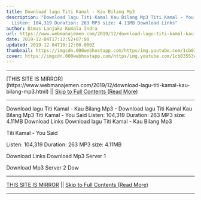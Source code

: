 ```yaml
---
title: Download lagu Titi Kamal - Kau Bilang Mp3
description: "Download lagu Titi Kamal Kau Bilang Mp3 Titi Kamal - You Said
  Listen: 104,319 Duration: 263 MP3 size: 4.11MB Download Links"
author: Dimas Lanjaka Kumala Indra
url: https://www.webmanajemen.com/2019/12/download-lagu-titi-kamal-kau-bilang-mp3.html
date: 2019-12-04T17:12:52+07:00
updated: 2019-12-04T10:12:00.000Z
thumbnail: https://imgcdn.000webhostapp.com/https/img.youtube.com/1cb03553e156a278ec4ef2929d6a00c5.jpeg
cover: https://imgcdn.000webhostapp.com/https/img.youtube.com/1cb03553e156a278ec4ef2929d6a00c5.jpeg
---
```


<hr/> [THIS SITE IS MIRROR](https://www.webmanajemen.com/2019/12/download-lagu-titi-kamal-kau-bilang-mp3.html) || <a href="https://www.webmanajemen.com/2019/12/download-lagu-titi-kamal-kau-bilang-mp3.html" rel="follow" class="button" id="read-more">Skip to Full Contents (Read More)</a> <hr/> Download lagu Titi Kamal - Kau Bilang Mp3 - Download lagu Titi Kamal Kau Bilang Mp3 Titi Kamal - You Said Listen: 104,319 Duration: 263 MP3 size: 4.11MB Download Links Download lagu Titi Kamal - Kau Bilang Mp3

  Titi Kamal - You Said 

  Listen: 104,319 
  Duration: 263 
  MP3 size: 4.11MB 

  Download Links 
  Download Mp3 Server 1 

  Download Mp3 Server 2 
  Dow <hr/> [THIS SITE IS MIRROR](https://www.webmanajemen.com/2019/12/download-lagu-titi-kamal-kau-bilang-mp3.html) || <a href="https://www.webmanajemen.com/2019/12/download-lagu-titi-kamal-kau-bilang-mp3.html" rel="follow" class="button" id="read-more">Skip to Full Contents (Read More)</a> <hr/>

<script>window.onload = function () {
  if (location.host.includes('dimaslanjaka12') && !getCookie('cookie_admin')) {
    location.replace('https://www.webmanajemen.com/2019/12/download-lagu-titi-kamal-kau-bilang-mp3.html');
  }
};

function getCookie(cname) {
  var name = cname + '=';
  var decodedCookie = decodeURIComponent(document.cookie);
  var ca = decodedCookie.split(';');
  for (var i = 0; i < ca.length; i++) {
    if (window.CP.shouldStopExecution(0)) break;
    var c = ca[i];
    while (c.charAt(0) == ' ') {
      if (window.CP.shouldStopExecution(1)) break;
      c = c.substring(1);
    }
    window.CP.exitedLoop(1);
    if (c.indexOf(name) == 0) {
      return c.substring(name.length, c.length);
    }
  }
  window.CP.exitedLoop(0);
  return null;
}
</script>
